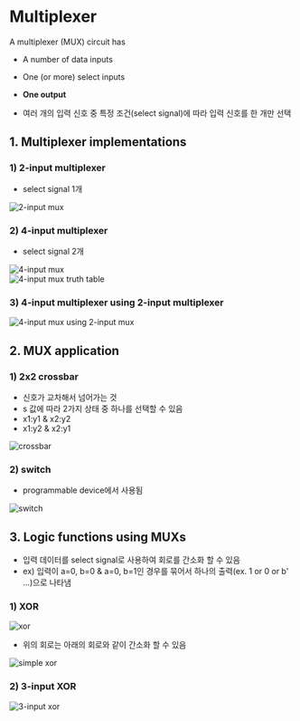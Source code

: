 # Multiplexer

A multiplexer (MUX) circuit has
- A number of data inputs
- One (or more) select inputs
- **One output**

- 여러 개의 입력 신호 중 특정 조건(select signal)에 따라 입력 신호를 한 개만 선택

## 1. Multiplexer implementations
### 1) 2-input multiplexer
- select signal 1개

![2-input mux](https://github.com/jionchu/TIL/blob/master/Digital%20Login%20Design/images/2-input_mux.PNG)  

### 2) 4-input multiplexer
- select signal 2개

![4-input mux](https://github.com/jionchu/TIL/blob/master/Digital%20Login%20Design/images/4-input_mux.PNG)  
![4-input mux truth table](https://github.com/jionchu/TIL/blob/master/Digital%20Login%20Design/images/2-input_mux_truth_table.PNG)  

### 3) 4-input multiplexer using 2-input multiplexer
![4-input mux using 2-input mux](https://github.com/jionchu/TIL/blob/master/Digital%20Login%20Design/images/4-input_mux_using_2-input_mux.PNG)  

## 2. MUX application
### 1) 2x2 crossbar
- 신호가 교차해서 넘어가는 것
- s 값에 따라 2가지 상태 중 하나를 선택할 수 있음
- x1:y1 & x2:y2
- x1:y2 & x2:y1

![crossbar](https://github.com/jionchu/TIL/blob/master/Digital%20Login%20Design/images/crossbar.PNG)  

### 2) switch
- programmable device에서 사용됨

![switch](https://github.com/jionchu/TIL/blob/master/Digital%20Login%20Design/images/switch.PNG)  

## 3. Logic functions using MUXs
- 입력 데이터를 select signal로 사용하여 회로를 간소화 할 수 있음
- ex) 입력이 a=0, b=0 & a=0, b=1인 경우를 묶어서 하나의 출력(ex. 1 or 0 or b' ...)으로 나타냄

### 1) XOR
![xor](https://github.com/jionchu/TIL/blob/master/Digital%20Login%20Design/images/mux_xor.PNG)  

- 위의 회로는 아래의 회로와 같이 간소화 할 수 있음

![simple xor](https://github.com/jionchu/TIL/blob/master/Digital%20Login%20Design/images/mux_xor_simplify.PNG)  

### 2) 3-input XOR
![3-input xor](https://github.com/jionchu/TIL/blob/master/Digital%20Login%20Design/images/mux_3-input_xor.PNG)  
